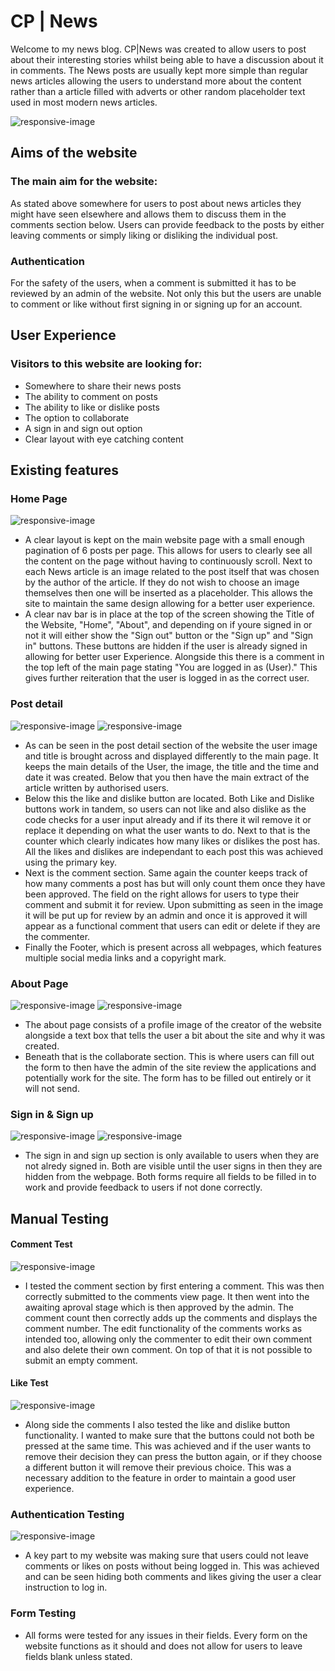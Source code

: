 # CP | News

Welcome to my news blog. CP|News was created to allow users to post about their interesting stories whilst being able to have a discussion about it in comments. The News posts are usually kept more simple than regular news articles allowing the users to understand more about the content rather than a article filled with adverts or other random placeholder text used in most modern news articles.

![responsive-image](static/images/main-website.png)

## Aims of the website

### The main aim for the website:
As stated above somewhere for users to post about news articles they might have seen elsewhere and allows them to discuss them in the comments section below. Users can provide feedback to the posts by either leaving comments or simply liking or disliking the individual post. 

### Authentication
For the safety of the users, when a comment is submitted it has to be reviewed by an admin of the website. Not only this but the users are unable to comment or like without first signing in or signing up for an account.

## User Experience

### Visitors to this website are looking for:
- Somewhere to share their news posts
- The ability to comment on posts
- The ability to like or dislike posts
- The option to collaborate
- A sign in and sign out option
- Clear layout with eye catching content

## Existing features

### Home Page
![responsive-image](static/images/main-website.png)

- A clear layout is kept on the main website page with a small enough pagination of 6 posts per page. This allows for users to clearly see all the content on the page without having to continuously scroll. Next to each News article is an image related to the post itself that was chosen by the author of the article. If they do not wish to choose an image themselves then one will be inserted as a placeholder. This allows the site to maintain the same design allowing for a better user experience.
- A clear nav bar is in place at the top of the screen showing the Title of the Website, "Home", "About", and depending on if youre signed in or not it will either show the "Sign out" button or the "Sign up" and "Sign in" buttons. These buttons are hidden if the user is already signed in allowing for better user Experience. Alongside this there is a comment in the top left of the main page stating "You are logged in as (User)." This gives further reiteration that the user is logged in as the correct user.

### Post detail
![responsive-image](static/images/post-detail-1.png)
![responsive-image](static/images/post-detail-2.png)

- As can be seen in the post detail section of the website the user image and title is brought across and displayed differently to the main page. It keeps the main details of the User, the image, the title and the time and date it was created. Below that you then have the main extract of the article written by authorised users.
- Below this the like and dislike button are located. Both Like and Dislike buttons work in tandem, so users can not like and also dislike as the code checks for a user input already and if its there it wil remove it or replace it depending on what the user wants to do. Next to that is the counter which clearly indicates how many likes or dislikes the post has. All the likes and dislikes are independant to each post this was achieved using the primary key.
- Next is the comment section. Same again the counter keeps track of how many comments a post has but will only count them once they have been approved. The field on the right allows for users to type their comment and submit it for review. Upon submitting as seen in the image it will be put up for review by an admin and once it is approved it will appear as a functional comment that users can edit or delete if they are the commenter.
- Finally the Footer, which is present across all webpages, which features multiple social media links and a copyright mark.

### About Page

![responsive-image](static/images/about-1.png)
![responsive-image](static/images/collaborate.png)

- The about page consists of a profile image of the creator of the website alongside a text box that tells the user a bit about the site and why it was created.
- Beneath that is the collaborate section. This is where users can fill out the form to then have the admin of the site review the applications and potentially work for the site. The form has to be filled out entirely or it will not send.

### Sign in & Sign up

![responsive-image](static/images/sign-up.png)
![responsive-image](static/images/sign-in.png)

- The sign in and sign up section is only available to users when they are not alredy signed in. Both are visible until the user signs in then they are hidden from the webpage. Both forms require all fields to be filled in to work and provide feedback to users if not done correctly.


## Manual Testing

#### Comment Test

![responsive-image](static/images/comment-test.png)

- I tested the comment section by first entering a comment. This was then correctly submitted to the comments view page. It then went into the awaiting aproval stage which is then approved by the admin. The comment count then correctly adds up the comments and displays the comment number. The edit functionality of the comments works as intended too, allowing only the commenter to edit their own comment and also delete their own comment. On top of that it is not possible to submit an empty comment.

#### Like Test

![responsive-image](static/images/comment-test.png)

- Along side the comments I also tested the like and dislike button functionality. I wanted to make sure that the buttons could not both be pressed at the same time. This was achieved and if the user wants to remove their decision they can press the button again, or if they choose a different button it will remove their previous choice. This was a necessary addition to the feature in order to maintain a good user experience.

### Authentication Testing

![responsive-image](static/images/not-logged-in.png)

- A key part to my website was making sure that users could not leave comments or likes on posts without being logged in. This was achieved and can be seen hiding both comments and likes giving the user a clear instruction to log in.

### Form Testing

- All forms were tested for any issues in their fields. Every form on the website functions as it should and does not allow for users to leave fields blank unless stated. 